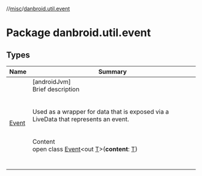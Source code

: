 //[misc](../index.md)/[danbroid.util.event](index.md)



# Package danbroid.util.event  


## Types  
  
|  Name|  Summary| 
|---|---|
| [Event](-event/index.md)| [androidJvm]  <br>Brief description  <br><br><br>Used as a wrapper for data that is exposed via a LiveData that represents an event.<br><br>  <br>Content  <br>open class [Event](-event/index.md)<out [T](-event/index.md)>(**content**: [T](-event/index.md))  <br><br><br>

